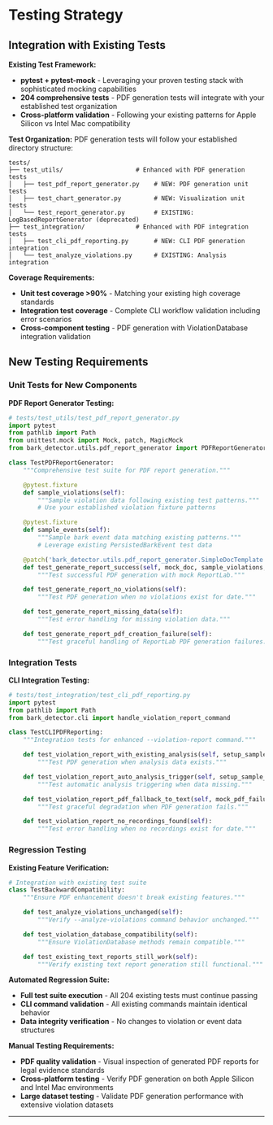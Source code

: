# Testing Strategy

## Integration with Existing Tests

**Existing Test Framework:**
- **pytest + pytest-mock** - Leveraging your proven testing stack with sophisticated mocking capabilities
- **204 comprehensive tests** - PDF generation tests will integrate with your established test organization
- **Cross-platform validation** - Following your existing patterns for Apple Silicon vs Intel Mac compatibility

**Test Organization:**
PDF generation tests will follow your established directory structure:
```
tests/
├── test_utils/                    # Enhanced with PDF generation tests
│   ├── test_pdf_report_generator.py    # NEW: PDF generation unit tests
│   ├── test_chart_generator.py         # NEW: Visualization unit tests
│   └── test_report_generator.py        # EXISTING: LogBasedReportGenerator (deprecated)
├── test_integration/              # Enhanced with PDF integration tests
│   ├── test_cli_pdf_reporting.py       # NEW: CLI PDF generation integration
│   └── test_analyze_violations.py      # EXISTING: Analysis integration
```

**Coverage Requirements:**
- **Unit test coverage >90%** - Matching your existing high coverage standards
- **Integration test coverage** - Complete CLI workflow validation including error scenarios
- **Cross-component testing** - PDF generation with ViolationDatabase integration validation

## New Testing Requirements

### Unit Tests for New Components

**PDF Report Generator Testing:**
```python
# tests/test_utils/test_pdf_report_generator.py
import pytest
from pathlib import Path
from unittest.mock import Mock, patch, MagicMock
from bark_detector.utils.pdf_report_generator import PDFReportGenerator, PDFGenerationError

class TestPDFReportGenerator:
    """Comprehensive test suite for PDF report generation."""

    @pytest.fixture
    def sample_violations(self):
        """Sample violation data following existing test patterns."""
        # Use your established violation fixture patterns

    @pytest.fixture
    def sample_events(self):
        """Sample bark event data matching existing patterns."""
        # Leverage existing PersistedBarkEvent test data

    @patch('bark_detector.utils.pdf_report_generator.SimpleDocTemplate')
    def test_generate_report_success(self, mock_doc, sample_violations, sample_events):
        """Test successful PDF generation with mock ReportLab."""

    def test_generate_report_no_violations(self):
        """Test PDF generation when no violations exist for date."""

    def test_generate_report_missing_data(self):
        """Test error handling for missing violation data."""

    def test_generate_report_pdf_creation_failure(self):
        """Test graceful handling of ReportLab PDF generation failures."""
```

### Integration Tests

**CLI Integration Testing:**
```python
# tests/test_integration/test_cli_pdf_reporting.py
import pytest
from pathlib import Path
from bark_detector.cli import handle_violation_report_command

class TestCLIPDFReporting:
    """Integration tests for enhanced --violation-report command."""

    def test_violation_report_with_existing_analysis(self, setup_sample_violations):
        """Test PDF generation when analysis data exists."""

    def test_violation_report_auto_analysis_trigger(self, setup_sample_recordings):
        """Test automatic analysis triggering when data missing."""

    def test_violation_report_pdf_fallback_to_text(self, mock_pdf_failure):
        """Test graceful degradation when PDF generation fails."""

    def test_violation_report_no_recordings_found(self):
        """Test error handling when no recordings exist for date."""
```

### Regression Testing

**Existing Feature Verification:**
```python
# Integration with existing test suite
class TestBackwardCompatibility:
    """Ensure PDF enhancement doesn't break existing features."""

    def test_analyze_violations_unchanged(self):
        """Verify --analyze-violations command behavior unchanged."""

    def test_violation_database_compatibility(self):
        """Ensure ViolationDatabase methods remain compatible."""

    def test_existing_text_reports_still_work(self):
        """Verify existing text report generation still functional."""
```

**Automated Regression Suite:**
- **Full test suite execution** - All 204 existing tests must continue passing
- **CLI command validation** - All existing commands maintain identical behavior
- **Data integrity verification** - No changes to violation or event data structures

**Manual Testing Requirements:**
- **PDF quality validation** - Visual inspection of generated PDF reports for legal evidence standards
- **Cross-platform testing** - Verify PDF generation on both Apple Silicon and Intel Mac environments
- **Large dataset testing** - Validate PDF generation performance with extensive violation datasets

---

